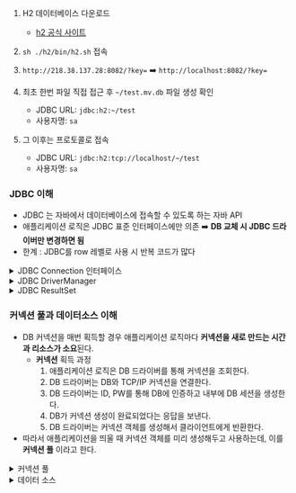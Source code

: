 

1. H2 데이터베이스 다운로드
   - [h2 공식 사이트](https://www.h2database.com/html/download-archive.html)

2. `sh ./h2/bin/h2.sh` 접속
3. `http://218.38.137.28:8082/?key=` ➡️ `http://localhost:8082/?key=`
4. 최초 한번 파일 직접 접근 후 `~/test.mv.db` 파일 생성 확인
   - JDBC URL: `jdbc:h2:~/test`
   - 사용자명: `sa`
5. 그 이후는 프로토콜로 접속
   - JDBC URL: `jdbc:h2:tcp://localhost/~/test`
   - 사용자명: `sa`



### JDBC 이해
- JDBC 는 자바에서 데이터베이스에 접속할 수 있도록 하는 자바 API
- 애플리케이션 로직은 JDBC 표준 인터페이스에만 의존 ➡️ **DB 교체 시 JDBC 드라이버만 변경하면 됨**
- 한계 : JDBC를 row 레벨로 사용 시 반복 코드가 많다
<details>
<summary>JDBC Connection 인터페이스</summary>
<div markdown="1">
  
- jdbc는 java.sql.Connection 표준 커넥션 인터페이스를 정의함
- H2 데이터베이스 드라이버는 JDBC Connection 인터페이스를 구현한 `org.h2.jdbc.jdbcConnection` 구현체를 제공
</div>
</details>

<details>
<summary>JDBC DriverManager </summary>
<div markdown="1">
  
- 애플리케이션 로직에서 커넥션이 필요하면 `DriverManager.getConnection()` 호출
- `DriverManager`는 라이브러리에 등록된 드라이버 목록을 자동으로 인식 
- 이 드라이버들에게 순차적으로 커넥션을 획득할 수 있는지 확인함
- 이렇게 찾은 커넥션 구현체가 클라이언트에게 반환됨
</div>
</details>

<details>
<summary>JDBC ResultSet </summary>
<div markdown="1">

- `ResultSet`은 아래와 같이 생긴 데이터 구조

   ![27B4443359753B7C04](https://github.com/thdefn/Deep-Dive-SpringDB/assets/80521474/a6f12b45-b1f4-4d0b-89ab-7a26092f6c17)

- `Cursor` : `ResultSet` 내부에 있는 커서를 이동해서 데이터를 조회
  - `rs.next()` 를 호출하면 커서가 이동하고, row 존재 여부를 반환
    - `rs.next()` 결과가 `true`면 커서의 이동 결과 데이터가 있다는 뜻
    - `rs.next()` 결과가 `false`면 커서의 이동 결과 데이터가 없다는 뜻
</div>
</details>


### 커넥션 풀과 데이터소스 이해
- DB 커넥션을 매번 획득할 경우 애플리케이션 로직마다 **커넥션을 새로 만드는 시간과 리소스가 소요**된다.
    - **커넥션** 획득 과정
      1. 애플리케이션 로직은 DB 드라이버를 통해 커넥션을 조회한다.
      2. DB 드라이버는 DB와 TCP/IP 커넥션을 연결한다.
      3. DB 드라이버는 ID, PW를 통해 DB에 인증하고 내부에 DB 세션을 생성한다.
      4. DB가 커넥션 생성이 완료되었다는 응답을 보낸다.
      5. DB 드라이버는 커넥션 객체를 생성해서 클라이언트에게 반환한다.
- 따라서 애플리케이션을 띄울 때 커넥션 객체를 미리 생성해두고 사용하는데, 이를 **커넥션 풀** 이라고 한다.
<details>
<summary>커넥션 풀 </summary>
<div markdown="1">

- **커넥션 풀**을 통한 커넥션 획득 과정
    1. 애플리케이션을 띄우는 시점에 커넥션 풀은 커넥션을 미리 확보해서 풀에 보관한다.
    2. 애플리케이션 로직이 커넥션 풀에 커넥션을 요청하면 커넥션은 자신이 가지고 있는 커넥션 중 하나를 반환한다.
    3. 애플리케이션 로직은 해당 커넥션을 사용해서 SQL을 DB에 전달하고 그 결과를 받는다. 
        - 커넥션 풀에 들어 있는 커넥션은 DB와 TCP/IP 커넥션이 연결되어 있는 상태이기 때문에 언제든지 즉시 SQL을 전달할 수 있다.
    4. 애플리케이션 로직이 커넥션을 모두 사용하면, 커넥션이 살아 있는 상태로 커넥션 풀에 해당 커넥션을 반환한다.
- 커넥션 풀을 이용하면 애플리케이션 로직에 DB와 커넥션을 맺는 시간이 소요되지 않는다.
- 커넥션 풀은 서버 당 최대 커넥션 수를 제한할 수 있어, DB를 보호한다.
- 애플리케이션을 띄울 때 커넥션 객체를 미리 생성해두고 사용하는 방법  
  <img src="https://github.com/thdefn/Deep-Dive-SpringDB/assets/80521474/45434bc9-b7b2-4348-97d0-f9ccb1789bd8" width="400" height="300"/>


</div>
</details>
<details>
<summary>데이터 소스 </summary>
<div markdown="1">

- 커넥션을 얻는 방법은 앞서 학습한 `JDBC DriverManager` 를 직접 사용하거나, 커넥션 풀을 사용할 수 있다. 
  - 만약 `JDBC DriverManager`를 통해 커넥션을 획득하다가, HikariCP 커넥션 풀을 사용하는 방법으로 변경한다면?
    
    ➡️ **커넥션을 획득하는 애플리케이션의 코드를 함께 변경**해야 한다. DriverManager 에서 HikariCP 로 의존 관계가 바뀌기 때문이다.
  - 뿐만 아니라 DPCP2 에서 HikariCP 로 커넥션 풀을 변경할 때에도 애플리케이션의 코드가 변경된다.
- `DataSorce` 는 커넥션을 획득하는 방법을 추상화하는 인터페이스이다. 핵심 기능은 커넥션 조회 `getConnection()` 이다.
- 대부분의 커넥션 풀은 `DataSorce` 인터페이스를 이미 구현해두었다. 따라서 커넥션풀 구현 기술을 변경하고 싶으면 구현체를 갈아끼운다.
  - `JDBC DriverManager`를 이용하려면, `DataSorce` 인터페이스를 구현한`DriverManagerDataSource` 를 이용한다.
    
    ```
    DataSource dataSource = new DriverManagerDataSource(URL, USERNAME, PASSWORD);
    Connection con1 = dataSource.getConnection();
    Connection con2 = dataSource.getConnection();
    ```
  - `HikariCP` 를 통한 커넥션 풀링

    ```
    HikariDataSource dataSource = new HikariDataSource();
    dataSource.setJdbcUrl(URL);
    dataSource.setUsername(USERNAME);
    dataSource.setPassword(PASSWORD);
    dataSource.setMaximumPoolSize(10);
    dataSource.setPoolName("MyPool");
    
    Connection con1 = dataSource.getConnection();
    Connection con2 = dataSource.getConnection();
    ```
    - 커넥션 풀에 커넥션을 채울때는 별도의 쓰레드를 사용한다.
    - 웹 애플리케이션에서 동시에 여러 요청이 들어오면 여러 쓰레드에서 커넥션 풀의 커넥션을 다양하게 가져간다.

- `DataSorce` 를 사용하면 **설정과 사용을 분리**할 수 있다.
</div>
</details>

